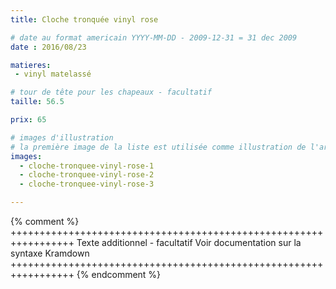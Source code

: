 ```yaml
---
title: Cloche tronquée vinyl rose

# date au format americain YYYY-MM-DD - 2009-12-31 = 31 dec 2009
date : 2016/08/23

matieres:
 - vinyl matelassé

# tour de tête pour les chapeaux - facultatif
taille: 56.5

prix: 65

# images d'illustration
# la première image de la liste est utilisée comme illustration de l'article dans les pages de listing.
images:
  - cloche-tronquee-vinyl-rose-1
  - cloche-tronquee-vinyl-rose-2
  - cloche-tronquee-vinyl-rose-3

---
```

{% comment %} +++++++++++++++++++++++++++++++++++++++++++++++++++++++++++++++++
              Texte additionnel - facultatif
              Voir documentation sur la syntaxe Kramdown
+++++++++++++++++++++++++++++++++++++++++++++++++++++++++++++++++ {% endcomment %}
